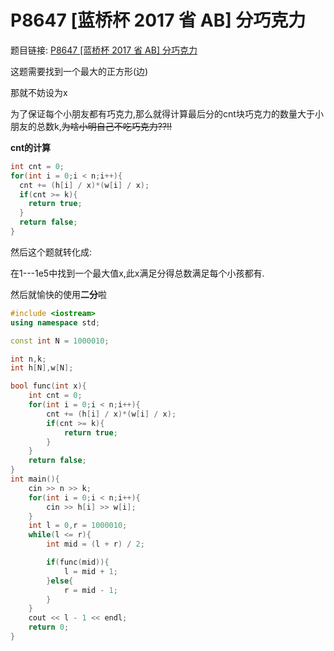 # P8647 [蓝桥杯 2017 省 AB] 分巧克力

题目链接: [P8647 [蓝桥杯 2017 省 AB] 分巧克力](https://www.luogu.com.cn/problem/P8647)



这题需要找到一个最大的正方形(边)

那就不妨设为x

为了保证每个小朋友都有巧克力,那么就得计算最后分的cnt块巧克力的数量大于小朋友的总数k,~~为啥小明自己不吃巧克力??!!~~

**cnt的计算**

~~~cpp
int cnt = 0;
for(int i = 0;i < n;i++){
  cnt += (h[i] / x)*(w[i] / x);
  if(cnt >= k){
    return true;
  }
  return false;
}
~~~

然后这个题就转化成:

在1---1e5中找到一个最大值x,此x满足分得总数满足每个小孩都有.

然后就愉快的使用**二分**啦

~~~c++
#include <iostream>
using namespace std;

const int N = 1000010;

int n,k;
int h[N],w[N];

bool func(int x){
	int cnt = 0;
	for(int i = 0;i < n;i++){
		cnt += (h[i] / x)*(w[i] / x);
		if(cnt >= k){
			return true;
		}
	}
	return false;
}
int main(){
	cin >> n >> k;
	for(int i = 0;i < n;i++){
		cin >> h[i] >> w[i];
	}
	int l = 0,r = 1000010;
	while(l <= r){
		int mid = (l + r) / 2;

		if(func(mid)){
			l = mid + 1;
		}else{
			r = mid - 1;
		}
	}
	cout << l - 1 << endl;
	return 0;
}
~~~



